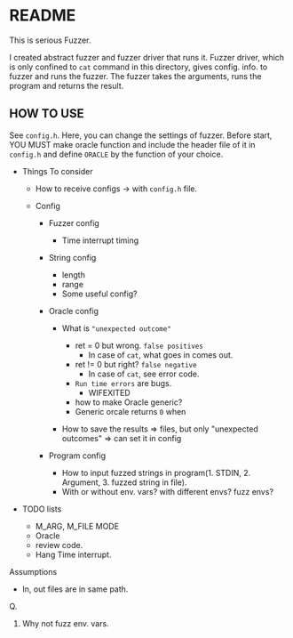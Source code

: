 # README

This is serious Fuzzer.

I created abstract fuzzer and fuzzer driver that runs it. Fuzzer driver, which is only confined to `cat` command in this directory, gives config. info. to fuzzer and runs the fuzzer. The fuzzer takes the arguments, runs the program and returns the result.

## HOW TO USE

See `config.h`. Here, you can change the settings of fuzzer. Before start, YOU MUST make oracle function and include the header file of it in `config.h` and define `ORACLE` by the function of your choice.
 

- Things To consider
  - How to receive configs -> with `config.h` file.

  - Config
    - Fuzzer config
      - Time interrupt timing
    - String config
      - length
      - range
      - Some useful config?
    - Oracle config
      - What is `"unexpected outcome"`
        - ret = 0 but wrong. `false positives`
          - In case of `cat`, what goes in comes out. 
        - ret != 0 but right? `false negative`
          - In case of `cat`, see error code. 
        - `Run time errors` are bugs.
          - WIFEXITED
        - how to make Oracle generic?
        - Generic orcale returns `0` when 
  
      - How to save the results => files, but only "unexpected outcomes" => can set it in config

    - Program config
      - How to input fuzzed strings in program(1. STDIN, 2. Argument, 3. fuzzed string in file).
      - With or without env. vars? with different envs? fuzz envs?
  
- TODO lists
  - M_ARG, M_FILE MODE
  - Oracle
  - review code.
  - Hang Time interrupt.

Assumptions
- In, out files are in same path.


Q.
1. Why not fuzz env. vars.